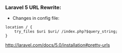 ### Laravel 5 URL Rewrite:

- Changes in config file:
```
location / {
    try_files $uri $uri/ /index.php?$query_string;
}
```

http://laravel.com/docs/5.0/installation#pretty-urls

